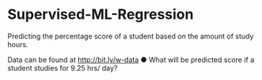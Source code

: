 # Supervised-ML-Regression
Predicting the percentage score of a student based on the amount of study hours.

Data can be found at http://bit.ly/w-data
● What will be predicted score if a student studies for 9.25 hrs/ day?
